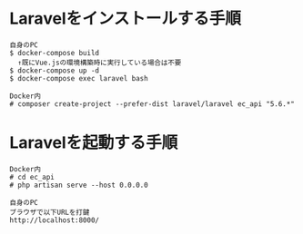 # Laravelをインストールする手順
```
自身のPC
$ docker-compose build
  ↑既にVue.jsの環境構築時に実行している場合は不要
$ docker-compose up -d
$ docker-compose exec laravel bash

Docker内
# composer create-project --prefer-dist laravel/laravel ec_api "5.6.*"
```

# Laravelを起動する手順
```
Docker内
# cd ec_api
# php artisan serve --host 0.0.0.0

自身のPC
ブラウザで以下URLを打鍵
http://localhost:8000/
```
